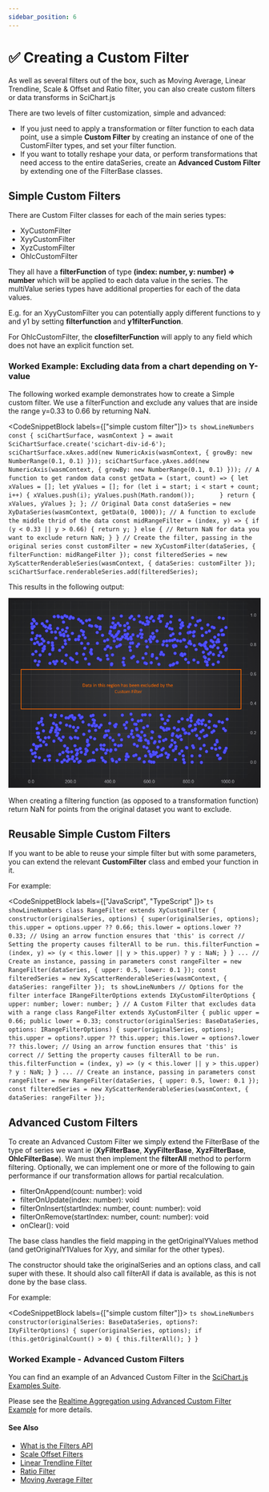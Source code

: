 ```yaml
---
sidebar_position: 6
---
```


# ✅ Creating a Custom Filter

As well as several filters out of the box, such as Moving Average, Linear Trendline, Scale & Offset and Ratio filter, you can also create custom filters or data transforms in SciChart.js

There are two levels of filter customization, simple and advanced:

*   If you just need to apply a transformation or filter function to each data point, use a simple **Custom Filter** by creating an instance of one of the CustomFilter types, and set your filter function.
*   If you want to totally reshape your data, or perform transformations that need access to the entire dataSeries, create an **Advanced Custom Filter** by extending one of the FilterBase classes.

Simple Custom Filters
---------------------

There are Custom Filter classes for each of the main series types:

*   XyCustomFilter
*   XyyCustomFilter
*   XyzCustomFilter
*   OhlcCustomFilter

They all have a **filterFunction** of type **(index: number, y: number) => number** which will be applied to each data value in the series. The multiValue series types have additional properties for each of the data values.

E.g. for an XyyCustomFilter you can potentially apply different functions to y and y1 by setting **filterfunction** and **y1filterFunction**.

For OhlcCustomFilter, the **closefilterFunction** will apply to any field which does not have an explicit function set.

### Worked Example: Excluding data from a chart depending on Y-value

The following worked example demonstrates how to create a Simple custom filter. We use a filterFunction and exclude any values that are inside the range y=0.33 to 0.66 by returning NaN.

<CodeSnippetBlock labels={["simple custom filter"]}>
    ```ts showLineNumbers
    const { sciChartSurface, wasmContext } = await SciChartSurface.create('scichart-div-id-6');
    sciChartSurface.xAxes.add(new NumericAxis(wasmContext, { growBy: new NumberRange(0.1, 0.1) }));
    sciChartSurface.yAxes.add(new NumericAxis(wasmContext, { growBy: new NumberRange(0.1, 0.1) }));
    // A function to get random data
    const getData = (start, count) => {
        let xValues = [];
        let yValues = [];
        for (let i = start; i < start + count; i++) {
            xValues.push(i);
            yValues.push(Math.random());      
        }
        return { xValues, yValues };
    };
    // Original Data
    const dataSeries = new XyDataSeries(wasmContext, getData(0, 1000));
    // A function to exclude the middle thrid of the data
    const midRangeFilter = (index, y) => {
        if (y < 0.33 || y > 0.66) {
            return y;
        } else {
            // Return NaN for data you want to exclude
            return NaN;
        }
    }
    // Create the filter, passing in the original series
    const customFilter = new XyCustomFilter(dataSeries, { filterFunction: midRangeFilter });
    const filteredSeries = new XyScatterRenderableSeries(wasmContext, { dataSeries: customFilter });
    sciChartSurface.renderableSeries.add(filteredSeries);
    ```

</CodeSnippetBlock>

This results in the following output:

![](img/1.png)

When creating a filtering function (as opposed to a transformation function) return NaN for points from the original dataset you want to exclude.

Reusable Simple Custom Filters
------------------------------

If you want to be able to reuse your simple filter but with some parameters, you can extend the relevant **CustomFilter** class and embed your function in it.

For example:

<CodeSnippetBlock labels={["JavaScript", "TypeScript" ]}>
    ```ts showLineNumbers
    class RangeFilter extends XyCustomFilter {
        constructor(originalSeries, options) {
            super(originalSeries, options);
            this.upper = options.upper ?? 0.66;
            this.lower = options.lower ?? 0.33;
            // Using an arrow function ensures that 'this' is correct
            // Setting the property causes filterAll to be run.
            this.filterFunction = (index, y) => (y < this.lower || y > this.upper) ? y : NaN;
        }
    }
    ...
    // Create an instance, passing in parameters
    const rangeFilter = new RangeFilter(dataSeries, { upper: 0.5, lower: 0.1 });
    const filteredSeries = new XyScatterRenderableSeries(wasmContext, { dataSeries: rangeFilter });
    ```
    ```ts showLineNumbers
    // Options for the filter
    interface IRangeFilterOptions extends IXyCustomFilterOptions {
        upper: number;
        lower: number;
    }
    // A Custom Filter that excludes data with a range
    class RangeFilter extends XyCustomFilter {
        public upper = 0.66;
        public lower = 0.33;
        constructor(originalSeries: BaseDataSeries, options: IRangeFilterOptions) {
            super(originalSeries, options);
            this.upper = options?.upper ?? this.upper;
            this.lower = options?.lower ?? this.lower;
            // Using an arrow function ensures that 'this' is correct
            // Setting the property causes filterAll to be run.
            this.filterFunction = (index, y) => (y < this.lower || y > this.upper) ? y : NaN;
        }
    }
    ...
    // Create an instance, passing in parameters
    const rangeFilter = new RangeFilter(dataSeries, { upper: 0.5, lower: 0.1 });
    const filteredSeries = new XyScatterRenderableSeries(wasmContext, { dataSeries: rangeFilter });
    ```

</CodeSnippetBlock>

Advanced Custom Filters
-----------------------

To create an Advanced Custom Filter we simply extend the FilterBase of the type of series we want ie (**XyFilterBase**, **XyyFilterBase**, **XyzFilterBase**, **OhlcFilterBase**). We must then implement the **filterAll** method to perform filtering. Optionally, we can implement one or more of the following to gain performance if our transformation allows for partial recalculation.

*   filterOnAppend(count: number): void
*   filterOnUpdate(index: number): void
*   filterOnInsert(startIndex: number, count: number): void
*   filterOnRemove(startIndex: number, count: number): void
*   onClear(): void

The base class handles the field mapping in the getOriginalYValues method (and getOriginalY1Values for Xyy, and similar for the other types).

The constructor should take the originalSeries and an options class, and call super with these. It should also call filterAll if data is available, as this is not done by the base class.

For example:

<CodeSnippetBlock labels={["simple custom filter"]}>
    ```ts showLineNumbers
    constructor(originalSeries: BaseDataSeries, options?: IXyFilterOptions) {
        super(originalSeries, options);
        if (this.getOriginalCount() > 0) {
            this.filterAll();
        }
    }
    ```

</CodeSnippetBlock>

### Worked Example - Advanced Custom Filters

You can find an example of an Advanced Custom Filter in the [SciChart.js Examples Suite](/docs/get-started/scichart-js-examples-suite/index.md).

Please see the [Realtime Aggregation using Advanced Custom Filter Example](http://demo.scichart.com/javascript-custom-filters) for more details.

#### See Also

* [What is the Filters API](/docs/2d-charts/chart-types/data-filters-api/data-filters-api-overview/index.md)
* [Scale Offset Filters](/docs/2d-charts/chart-types/data-filters-api/scale-offset-filters/index.md)
* [Linear Trendline Filter](/docs/2d-charts/chart-types/data-filters-api/linear-trendline-filter/index.md)
* [Ratio Filter](/docs/2d-charts/chart-types/data-filters-api/ratio-filter/index.md)
* [Moving Average Filter](/docs/2d-charts/chart-types/data-filters-api/moving-average-filter/index.md)